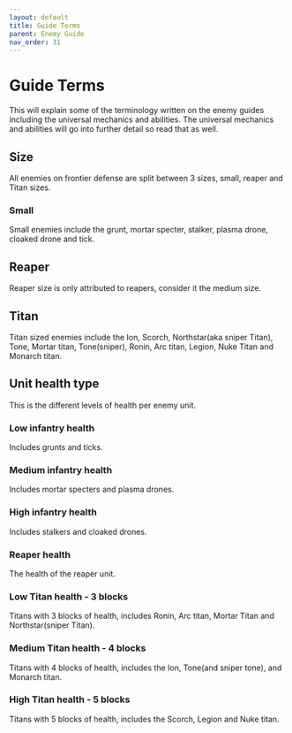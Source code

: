 ```yaml
---
layout: default
title: Guide Terms
parent: Enemy Guide
nav_order: 31
---
```


# Guide Terms

This will explain some of the terminology written on the enemy guides including the universal mechanics and abilities. The universal mechanics and abilities will go into further detail so read that as well. 

## Size

All enemies on frontier defense are split between 3 sizes, small, reaper and Titan sizes.

### Small

Small enemies include the grunt, mortar specter, stalker, plasma drone, cloaked drone and tick.

## Reaper

Reaper size is only attributed to reapers, consider it the medium size.

## Titan

Titan sized enemies include the Ion, Scorch, Northstar(aka sniper Titan), Tone, Mortar titan, Tone(sniper), Ronin, Arc titan, Legion, Nuke Titan and Monarch titan. 

## Unit health type

This is the different levels of health per enemy unit.

### Low infantry health

Includes grunts and ticks.

### Medium infantry health

Includes mortar specters and plasma drones.

### High infantry health

Includes stalkers and cloaked drones.

### Reaper health

The health of the reaper unit.

### Low Titan health - 3 blocks

Titans with 3 blocks of health, includes Ronin, Arc titan, Mortar Titan and Northstar(sniper Titan).

### Medium Titan health - 4 blocks

Titans with 4 blocks of health, includes the Ion, Tone(and sniper tone), and Monarch titan. 

### High Titan health - 5 blocks

Titans with 5 blocks of health, includes the Scorch, Legion and Nuke titan.
